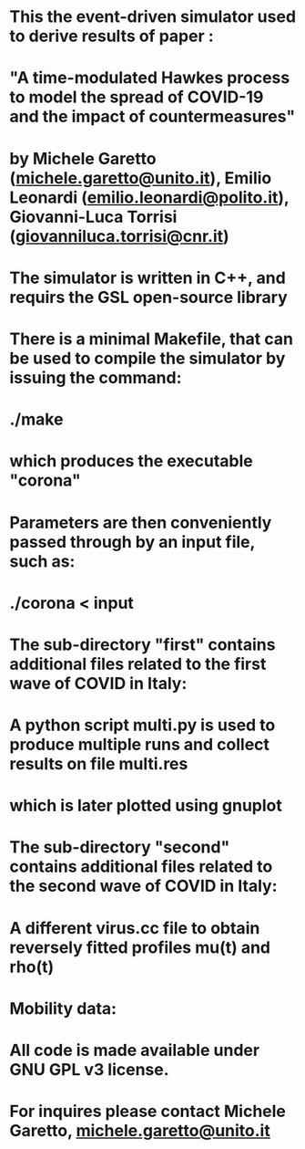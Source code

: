 #
# This the event-driven simulator used to derive results of paper :
# "A time-modulated Hawkes process to model the spread of COVID-19 and the impact of countermeasures"
# by Michele Garetto (michele.garetto@unito.it), Emilio Leonardi (emilio.leonardi@polito.it), Giovanni-Luca Torrisi (giovanniluca.torrisi@cnr.it)
# 
# The simulator is written in C++, and requirs the GSL open-source library
# There is a minimal Makefile, that can be used to compile the simulator by issuing the command:
# ./make 
# which produces the executable "corona"
# Parameters are then conveniently passed through by an input file, such as:
# ./corona < input
#


# The sub-directory "first" contains additional files related to the first wave of COVID in Italy:
# A python script multi.py is used to produce multiple runs and collect results on file multi.res
# which is later plotted using gnuplot

# The sub-directory "second" contains additional files related to the second wave of COVID in Italy:
# A different virus.cc file to obtain reversely fitted profiles mu(t) and rho(t)
# Mobility data: 

# All code is made available under GNU GPL v3 license.
# For inquires please contact Michele Garetto, michele.garetto@unito.it
  

